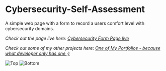 # Cybersecurity-Self-Assessment
A simple web page with a form to record a users comfort level with cybersecurity domains.

_Check out the page live here: [Cybersecurity Form Page live](https://lsikes0707.github.io/laceygruwell.github.io/CybersecurityAssessment.html)_

_Check out some of my other projects here: [One of My Portfolios - because what developer only has one ;) ](https://lsikes0707.github.io/laceygruwell.github.io/)_

![Top](https://github.com/user-attachments/assets/e5d8cad4-7f05-4bae-ac31-6a352b5125fa)
![Bottom](https://github.com/user-attachments/assets/7b238bf0-1ad1-4f21-beb4-ad46876f6a44)

